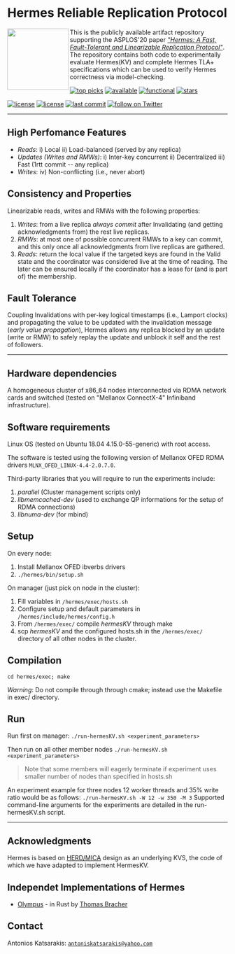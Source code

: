 # Hermes Reliable Replication Protocol

<img align="left" height="140" src="https://github.com/akatsarakis/Hermes/blob/master/hermes-logo.png">

This is the publicly available artifact repository supporting the ASPLOS'20 paper [_"Hermes: A Fast, Fault-Tolerant and Linearizable Replication Protocol"_](http://hermes-protocol.com "Hermes Arxiv version"). The repository contains both code to experimentally evaluate Hermes(KV) and complete Hermes TLA+ specifications which can be used to verify Hermes correctness via model-checking.

[![top picks](https://badgen.net/badge/honorable%20mention/top%20picks%20'21/d99e14)](https://www.sigarch.org/call-contributions/ieee-micro-top-picks/)
[![available](https://badgen.net/badge/acm%20badge/available/117c00)](https://www.acm.org/publications/policies/artifact-review-badging#available)
[![functional](https://badgen.net/badge/acm%20badge/functional/FB1f44)](https://www.acm.org/publications/policies/artifact-review-badging#functional)
[![stars](https://badgen.net/github/stars/ease-lab/Hermes)]()

[![license](https://badgen.net/badge/webpage/Hermes/blue)](http://hermes-protocol.com/)
[![license](https://badgen.net/badge/license/Apache%202.0/blue)](https://github.com/ease-lab/Hermes/blob/master/LICENSE)
[![last commit](https://badgen.net/github/last-commit/ease-lab/Hermes)]()
<a href="https://twitter.com/intent/follow?screen_name=ease_lab">
<img src="https://img.shields.io/twitter/follow/ease_lab?style=social&logo=twitter" alt="follow on Twitter"></a>

----
## High Perfomance Features
- _Reads_: i) Local ii) Load-balanced (served by any replica)
- _Updates (Writes and RMWs)_: i) Inter-key concurrent ii) Decentralized iii) Fast (1rtt commit -- any replica)
- _Writes_: iv) Non-conflicting (i.e., never abort)

## Consistency and Properties
Linearizable reads, writes and RMWs with the following properties:
1. _Writes_: from a live replica _always commit_ after Invalidating (and getting acknowledgments from) the rest live replicas. 
1. _RMWs_: at most one of possible concurrent RMWs to a key can commit, and this only once all acknowledgments from live replicas are gathered.
1. _Reads_: return the local value if the targeted keys are found in the Valid state and the coordinator was considered live at the time of reading. The later can be ensured locally if the coordinator has a lease for (and is part of) the membership.

## Fault Tolerance
Coupling Invalidations with per-key logical timestamps (i.e., Lamport clocks) and propagating the value to be updated with the invalidation message (_early value propagation_), Hermes allows any replica blocked by an update (write or RMW) to safely replay the update and unblock it self and the rest of followers.

----

## Hardware dependencies

A homogeneous cluster of x86_64 nodes interconnected via RDMA network cards and switched 
(tested on "Mellanox ConnectX-4" Infiniband infrastructure).


## Software requirements

Linux OS (tested on Ubuntu 18.04 4.15.0-55-generic) with root access.

The software is tested using the following version of Mellanox OFED RDMA drivers
`MLNX_OFED_LINUX-4.4-2.0.7.0`.

Third-party libraries that you will require to run the experiments include:
1. _parallel_ (Cluster management scripts only)
1. _libmemcached-dev_ (used to exchange QP informations for the setup of RDMA connections)
1. _libnuma-dev_	(for mbind)


## Setup

On every node:
1. Install Mellanox OFED ibverbs drivers
1. `./hermes/bin/setup.sh`

On manager (just pick on node in the cluster):
1. Fill variables in `/hermes/exec/hosts.sh`
1. Configure setup and default parameters in `/hermes/include/hermes/config.h`
1. From `/hermes/exec/` compile _hermesKV_ through make
1. scp  _hermesKV_ and the configured hosts.sh in the `/hermes/exec/` directory of all other nodes in the cluster. 


## Compilation

`cd hermes/exec; make`

_Warning_: Do not compile through through cmake; instead use the Makefile in exec/ directory.


## Run

Run first on manager:
`./run-hermesKV.sh <experiment_parameters>`

Then run on all other member nodes 
`./run-hermesKV.sh <experiment_parameters>`

> Note that some members will eagerly terminate if experiment 
  uses smaller number of nodes than specified in hosts.sh
  
An experiment example for three nodes 12 worker threads and 35% write ratio would be as follows:
`./run-hermesKV.sh -W 12 -w 350 -M 3`
Supported command-line arguments for the experiments are detailed in the run-hermesKV.sh script.


---
## Acknowledgments
 Hermes is based on [HERD/MICA](https://github.com/efficient/HERD "Apache 2.0") design as an underlying KVS, the code of which we have adapted to implement HermesKV.

## Independet Implementations of Hermes

- [Olympus](https://github.com/sadraskol/olympus) - in Rust by [Thomas Bracher](https://twitter.com/sadraskol)

## Contact
 Antonios Katsarakis: [`antoniskatsarakis@yahoo.com`](mailto:antoniskatsarakis@yahoo.com?subject=[GitHub]%20Hermes%repo)
